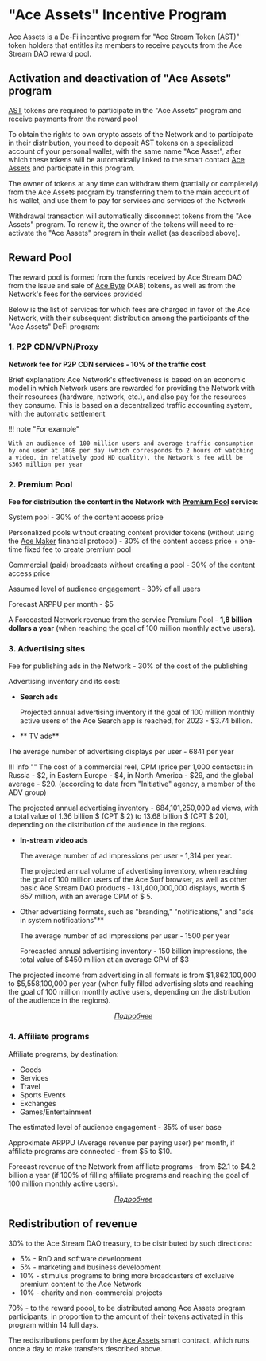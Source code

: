 # "Ace Assets" Incentive Program

<div id="popup-container" style="display: none;">
    <div id="popup-overlay"></div>
    <div id="popup-content"></div>
    <div id="popup-close">
        <img src="{{ assets_root }}/images/close.png" />
    </div>
</div>

Ace Assets is a De-Fi incentive program for "Ace Stream Token (AST)" token holders that entitles its members to receive payouts from the Ace Stream DAO reward pool.


## Activation and deactivation of "Ace Assets" program

[AST][4] tokens are required to participate in the "Ace Assets" program and receive payments from the reward pool

To obtain the rights to own crypto assets of the Network and to participate in their distribution, you need to deposit AST tokens on a specialized account of your personal wallet, with the same name "Ace Asset", after which these tokens will be automatically linked to the smart contact [Ace Assets][2] and participate in this program.

The owner of tokens at any time can withdraw them (partially or completely) from the Ace Assets program by transferring them to the main account of his wallet, and use them to pay for services and services of the Network

Withdrawal transaction will automatically disconnect tokens from the "Ace Assets" program. To renew it, the owner of the tokens will need to re-activate the "Ace Assets" program in their wallet (as described above).

## Reward Pool

The reward pool is formed from the funds received by Ace Stream DAO from the issue and sale of [Ace Byte][3] (XAB) tokens, as well as from the Network's fees for the services provided

Below is the list of services for which fees are charged in favor of the Ace Network, with their subsequent distribution among the participants of the "Ace Assets" DeFi program:


### 1. P2P CDN/VPN/Proxy

**Network fee for P2P CDN services - 10% of the traffic cost**

Brief explanation: Ace Network's effectiveness is based on an economic model in which Network users are rewarded for providing the Network with their resources (hardware, network, etc.), and also pay for the resources they consume. This is based on a decentralized traffic accounting system, with the automatic settlement

!!! note "For example"

    With an audience of 100 million users and average traffic consumption by one user at 10GB per day (which corresponds to 2 hours of watching a video, in relatively good HD quality), the Network's fee will be $365 million per year


### 2. Premium Pool

**Fee for distribution the content in the Network with [Premium Pool][6] service:**

System pool - 30% of the content access price

Personalized pools without creating content provider tokens (without using the [Ace Maker][7] financial protocol) - 30% of the content access price + one-time fixed fee to create premium pool

Commercial (paid) broadcasts without creating a pool - 30% of the content access price

Assumed level of audience engagement - 30% of all users

Forecast ARPPU per month - $5

A Forecasted Network revenue from the service Premium Pool - **1,8 billion dollars a year** (when reaching the goal of 100 million monthly active users).


### 3. Advertising sites

Fee for publishing ads in the Network - 30% of the cost of the publishing

Advertising inventory and its cost:

- **Search  ads**

    Projected annual advertising inventory if the goal of 100 million monthly active users of the Ace Search app is reached, for 2023 - $3.74 billion.

- ** TV ads**

The average number of advertising displays per user - 6841 per year

!!! info ""
    The cost of a commercial reel, CPM (price per 1,000 contacts): in Russia - $2, in Eastern Europe - $4, in North America - $29, and the global average - $20. (according to data from "Initiative" agency, a member of the ADV group)


The projected annual advertising inventory - 684,101,250,000 ad views, with a total value of 1.36 billion $ (CPT $ 2) to 13.68 billion $ (CPT $ 20), depending on the distribution of the audience in the regions.

- **In-stream video ads**

  The average number of ad impressions per user - 1,314 per year.

  The projected annual volume of advertising inventory, when reaching the goal of 100 million users of the Ace Surf browser, as well as other basic Ace Stream DAO products - 131,400,000,000 displays, worth $ 657 million, with an average CPM of $ 5.

- Other advertising formats, such as "branding," "notifications," and "ads in system notifications"**

  The average number of ad impressions per user - 1500 per year

  Forecasted annual advertising inventory - 150 billion impressions, the total value of $450 million at an average CPM of $3


The projected income from advertising in all formats is from $1,862,100,000 to $5,558,100,000 per year (when fully filled advertising slots and reaching the goal of 100 million monthly active users, depending on the distribution of the audience in the regions).

<p style="text-align: center">
    <em>
        <a class="md-button mdx-button--transparent-light open-popup" data-url="../../library/popup/ads" href="#">
            Подробнее
        </a>
    </em>
</p>


### 4. Affiliate programs

Affiliate programs, by destination:

- Goods
- Services
- Travel
- Sports Events
- Exchanges
- Games/Entertainment

The estimated level of audience engagement - 35% of user base

Approximate ARPPU (Average revenue per paying user) per month, if affiliate programs are connected - from $5 to $10.

Forecast revenue of the Network from affiliate programs - from $2.1 to $4.2 billion a year (if 100% of filling affiliate programs and reaching the goal of 100 million monthly active users).

<p style="text-align: center">
    <em>
        <a class="md-button mdx-button--transparent-light open-popup" data-url="../../library/popup/partnership" href="#">
            Подробнее
        </a>
    </em>
</p>



## Redistribution of revenue

30% to the Ace Stream DAO treasury, to be distributed by such directions:

- 5% - RnD and software development
- 5% - marketing and business development
- 10% - stimulus programs to bring more broadcasters of exclusive premium content to the Ace Network
- 10% - charity and non-commercial projects

70% - to the reward poool, to be distributed among Ace Assets program participants, in proportion to the amount of their tokens activated in this program within 14 full days.

The redistributions perform by the [Ace Assets][2] smart contract, which runs once a day to make transfers described above.


[1]: ../system-tokens/ace-time.md
[2]: ../list-of-operations/ace-asset.md
[3]: ../system-tokens/ace-byte.md
[4]: ../system-tokens/ace-stream-token.md
[6]: ../services/premium-pool.md
[7]: https://acemakerdao.com/
